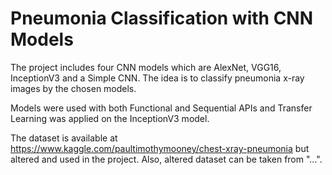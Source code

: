 # Pneumonia Classification with CNN Models

The project includes four CNN models which are AlexNet, VGG16, InceptionV3 and a Simple CNN. The idea is to classify pneumonia x-ray images by the chosen models.

Models were used with both Functional and Sequential APIs and Transfer Learning was applied on the InceptionV3 model.

The dataset is available at https://www.kaggle.com/paultimothymooney/chest-xray-pneumonia but altered and used in the project. Also, altered dataset can be taken from "...".
